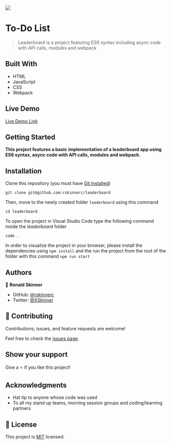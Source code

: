 ![](https://img.shields.io/badge/Microverse-blueviolet)

# To-Do List

> Leaderboard is a project featuring ES6 syntax including async code with API calls, modules and webpack

## Built With

- HTML
- JavaScript
- CSS
- Webpack

## Live Demo

[Live Demo Link](https://rskinnerc.github.io/leaderboard/)

## Getting Started

**This project features a basic implementation of a leaderboard app using ES6 syntax, async code with API calls, modules and webpack.**

## Installation

Clone this repository (you must have [Git Installed](https://github.com/git-guides/install-git))

`git clone git@github.com:rskinnerc/leaderboard`

Then, move to the newly created folder `leaderboard` using this command

`cd leaderboard`

To open the project in Visual Studio Code type the following command inside the _leaderboard_ folder

`code .`

In order to visualize the project in your browser, please install the dependencies using `npm install` and the run the project from the root of the folder with this command `npm run start`

## Authors

👤 **Ronald Skinner**

- GitHub: [@rskinnerc](https://github.com/rskinnerc)
- Twitter: [@XSkinner](https://twitter.com/XSkinner)

## 🤝 Contributing

Contributions, issues, and feature requests are welcome!

Feel free to check the [issues page](../../issues/).

## Show your support

Give a ⭐️ if you like this project!

## Acknowledgments

- Hat tip to anyone whose code was used
- To all my stand up teams, morning session groups and coding/learning partners

## 📝 License

This project is [MIT](./MIT.md) licensed.

